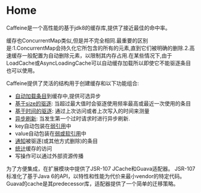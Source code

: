 # Home

Caffeine是一个高性能的基于jdk8的缓存库,提供了接近最佳的命中率。

缓存也ConcurrentMap类似,但是并不完全相同.最重要的区别是:1.ConcurrentMap会持久化它所包含的所有的元素,直到它们被明确的删除.2.高速缓存一般配置为自动删除元素，以限制其内存占用.在某些情况下,由于LoadCache或AsyncLoadingCache可以自动缓存加载所以即使它不能驱逐条目也可以使用。

Caffeine提供了灵活的结构用于创建缓存和以下功能组合:
- [自动加载条目](https://github.com/ben-manes/caffeine/wiki/Population)到缓存中,提供可选异步
- [基于size的驱逐](https://github.com/ben-manes/caffeine/wiki/Eviction#size-based): 当超过最大值时会驱逐使用频率最高或最近一次使用的条目
- [基于时间的驱逐](https://github.com/ben-manes/caffeine/wiki/Eviction#time-based): 通过上次访问或者上次写入的时间来测量
- [异步刷新](https://github.com/ben-manes/caffeine/wiki/Refresh): 当发生第一个过时请求时进行异步刷新.
- key自动包装在[弱引用](https://github.com/ben-manes/caffeine/wiki/Eviction#reference-based)中
- value自动包装在[弱或软引用](https://github.com/ben-manes/caffeine/wiki/Eviction#reference-based)中
- [通知](https://github.com/ben-manes/caffeine/wiki/Removal)被驱逐(或其他方式删除)的条目
- [统计](https://github.com/ben-manes/caffeine/wiki/Statistics)缓存的访问
- 写操作可以通过外部资源传播

为了方便集成，在扩展模块中提供了JSR-107 JCache和Guava适配器。 JSR-107标准化了基于Java 6的API，以特性和性能为代价来最小vendor的特定代码。 Guava的cache是其predecessor库，适配器提供了一个简单的迁移策略。